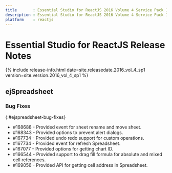 ```yaml
---
title 		: Essential Studio for ReactJS 2016 Volume 4 Service Pack 1 Release Notes
description : Essential Studio for ReactJS 2016 Volume 4 Service Pack 1 Release Notes
platform 	: reactjs
---
```


# Essential Studio for ReactJS Release Notes

{% include release-info.html date=site.releasedate.2016_vol_4_sp1 version=site.version.2016_vol_4_sp1 %} 



## ejSpreadsheet

### Bug Fixes
{:#ejspreadsheet-bug-fixes}

* \#168688 - Provided event for sheet rename and move sheet.
* \#168343 - Provided options to prevent alert dialogs.
* \#167734 - Provided undo redo support for custom operations.
* \#167734 - Provided event for refresh Spreadsheet.
* \#167077 - Provided options for getting chart ID.
* \#166544 - Provided support to drag fill formula for absolute and mixed cell references.
* \#169056 - Provided API for getting cell address in Spreadsheet.
